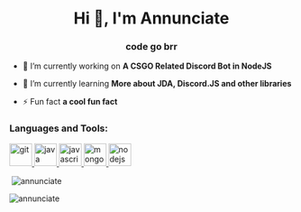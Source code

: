 <h1 align="center">Hi 👋, I'm Annunciate</h1>
<h3 align="center">code go brr</h3>

- 🔭 I’m currently working on **A CSGO Related Discord Bot in NodeJS**

- 🌱 I’m currently learning **More about JDA, Discord.JS and other libraries**

- ⚡ Fun fact **a cool fun fact**


<h3 align="left">Languages and Tools:</h3>
<p align="left"> <a href="https://git-scm.com/" target="_blank"> <img src="https://www.vectorlogo.zone/logos/git-scm/git-scm-icon.svg" alt="git" width="40" height="40"/> </a> <a href="https://www.java.com" target="_blank"> <img src="https://devicons.github.io/devicon/devicon.git/icons/java/java-original-wordmark.svg" alt="java" width="40" height="40"/> </a> <a href="https://developer.mozilla.org/en-US/docs/Web/JavaScript" target="_blank"> <img src="https://devicons.github.io/devicon/devicon.git/icons/javascript/javascript-original.svg" alt="javascript" width="40" height="40"/> </a> <a href="https://www.mongodb.com/" target="_blank"> <img src="https://devicons.github.io/devicon/devicon.git/icons/mongodb/mongodb-original-wordmark.svg" alt="mongodb" width="40" height="40"/> </a> <a href="https://nodejs.org" target="_blank"> <img src="https://devicons.github.io/devicon/devicon.git/icons/nodejs/nodejs-original-wordmark.svg" alt="nodejs" width="40" height="40"/> </a> </p>

<p>&nbsp;<img align="center" src="https://github-readme-stats.vercel.app/api?username=annunciate&show_icons=true&theme=dark&locale=en" alt="annunciate" /></p>

<p><img align="center" src="https://github-readme-streak-stats.herokuapp.com/?user=annunciate&theme=dark" alt="annunciate" /></p>

